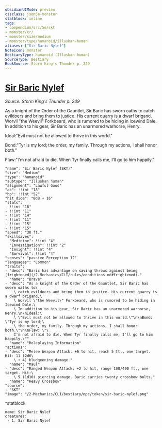 ```yaml
---
obsidianUIMode: preview
cssclass: json5e-monster
statblock: inline
tags:
- compendium/src/5e/skt
- monster/cr/
- monster/size/medium
- monster/type/humanoid/illuskan-human
aliases: ["Sir Baric Nylef"]
NoteIcon: monster
BestiaryType: humanoid (Illuskan human)
SourceType: Bestiary
BookSource: Storm King's Thunder p. 249
---
```

# [Sir Baric Nylef](2-Mechanics/CLI/bestiary/npc/sir-baric-nylef-skt.md)
*Source: Storm King's Thunder p. 249*  

As a knight of the Order of the Gauntlet, Sir Baric has sworn oaths to catch evildoers and bring them to justice. His current quarry is a dwarf brigand, Worvil "the Weevil" Forkbeard, who is rumored to be hiding in Icewind Dale. In addition to his gear, Sir Baric has an unarmored warhorse, Henry.

Ideal:"Evil must not be allowed to thrive in this world."

Bond:"Tyr is my lord; the order, my family. Through my actions, I shall honor both."

Flaw:"I'm not afraid to die. When Tyr finally calls me, I'll go to him happily."

```statblock
"name": "Sir Baric Nylef (SKT)"
"size": "Medium"
"type": "humanoid"
"subtype": "Illuskan human"
"alignment": "Lawful Good"
"ac": !!int "18"
"hp": !!int "52"
"hit_dice": "8d8 + 16"
"stats":
- !!int "18"
- !!int "11"
- !!int "14"
- !!int "11"
- !!int "15"
- !!int "15"
"speed": "30 ft."
"skillsaves":
  "Medicine": !!int "4"
  "Investigation": !!int "2"
  "Insight": !!int "4"
  "Survival": !!int "4"
"senses": "passive Perception 12"
"languages": "Common"
"traits":
- "desc": "Baric has advantage on saving throws against being [frightened](/2-Mechanics/CLI/rules/conditions.md#frightened)."
  "name": "Brave"
- "desc": "As a knight of the Order of the Gauntlet, Sir Baric has sworn oaths to\
    \ catch evildoers and bring them to justice. His current quarry is a dwarf brigand,\
    \ Worvil \"the Weevil\" Forkbeard, who is rumored to be hiding in Icewind Dale.\
    \ In addition to his gear, Sir Baric has an unarmored warhorse, Henry.\n\nIdeal:\
    \ \"Evil must not be allowed to thrive in this world.\"\n\nBond: \"Tyr is my lord;\
    \ the order, my family. Through my actions, I shall honor both.\"\n\nFlaw: \"\
    I'm not afraid to die. When Tyr finally calls me, I'll go to him happily.\""
  "name": "Roleplaying Information"
"actions":
- "desc": "Melee Weapon Attack: +6 to hit, reach 5 ft., one target. Hit: 11 (2d6\
    \ + 4) bludgeoning damage."
  "name": "Maul"
- "desc": "Ranged Weapon Attack: +2 to hit, range 100/400 ft., one target. Hit:\
    \ 5 (1d10) piercing damage. Baric carries twenty crossbow bolts."
  "name": "Heavy Crossbow"
"source":
- "SKT"
"image": "/2-Mechanics/CLI/bestiary/npc/token/sir-baric-nylef.png"
```
^statblock

```encounter-table
name: Sir Baric Nylef
creatures:
 - 1: Sir Baric Nylef
```